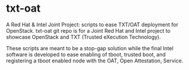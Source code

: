 txt-oat
=======

A Red Hat &amp; Intel Joint Project: scripts to ease TXT/OAT deployment for OpenStack.
txt-oat git repo is for a Joint Red Hat and Intel project to showcase OpenStack
and TXT (Trusted eXecution Technology).

These scripts are meant to be a stop-gap solution while the final Intel
software is developed to ease enabling of tboot, trusted boot, and registering
a tboot enabled node with the OAT, Open Attestation, Service.


